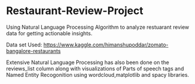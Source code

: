# Restaurant-Review-Project
Using Natural Language Processing Algorithm to analyze restuarant review data for getting actionable insights. 

Data set Used: https://www.kaggle.com/himanshupoddar/zomato-bangalore-restaurants


Extensive Natural Language Processing has also been done on the reviews_list column along with visualizations of Parts of speech tags and Named Entity Recogonition using wordcloud,matplotlib and spacy libraries.
